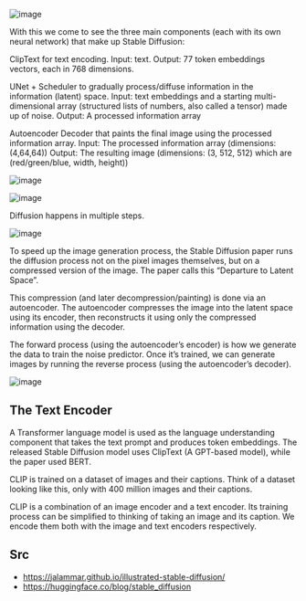 ![image](https://github.com/user-attachments/assets/8a4412f1-5259-43a8-a7f9-8596342b976f)


With this we come to see the three main components (each with its own neural network) that make up Stable Diffusion:

ClipText for text encoding.
Input: text.
Output: 77 token embeddings vectors, each in 768 dimensions.

UNet + Scheduler to gradually process/diffuse information in the information (latent) space.
Input: text embeddings and a starting multi-dimensional array (structured lists of numbers, also called a tensor) made up of noise.
Output: A processed information array

Autoencoder Decoder that paints the final image using the processed information array.
Input: The processed information array (dimensions: (4,64,64))
Output: The resulting image (dimensions: (3, 512, 512) which are (red/green/blue, width, height))



![image](https://github.com/user-attachments/assets/aa1109c2-d42d-4fe7-a356-684e91f4453b)


![image](https://github.com/user-attachments/assets/7ec9d713-12df-4480-b4b6-db07f4e4560f)


Diffusion happens in multiple steps.

![image](https://github.com/user-attachments/assets/5a502cf5-2aa3-4fd2-8105-3f18cebbbb6b)


To speed up the image generation process, the Stable Diffusion paper runs the diffusion process not on the pixel images themselves, but on a compressed version of the image. The paper calls this “Departure to Latent Space”.

This compression (and later decompression/painting) is done via an autoencoder. The autoencoder compresses the image into the latent space using its encoder, then reconstructs it using only the compressed information using the decoder.


The forward process (using the autoencoder’s encoder) is how we generate the data to train the noise predictor. Once it’s trained, we can generate images by running the reverse process (using the autoencoder’s decoder).

![image](https://github.com/user-attachments/assets/022636af-8500-4665-b230-5bf005285315)


## The Text Encoder

A Transformer language model is used as the language understanding component that takes the text prompt and produces token embeddings. The released Stable Diffusion model uses ClipText (A GPT-based model), while the paper used BERT.

CLIP is trained on a dataset of images and their captions. Think of a dataset looking like this, only with 400 million images and their captions.

CLIP is a combination of an image encoder and a text encoder. Its training process can be simplified to thinking of taking an image and its caption. We encode them both with the image and text encoders respectively.


## Src
* https://jalammar.github.io/illustrated-stable-diffusion/
* https://huggingface.co/blog/stable_diffusion




